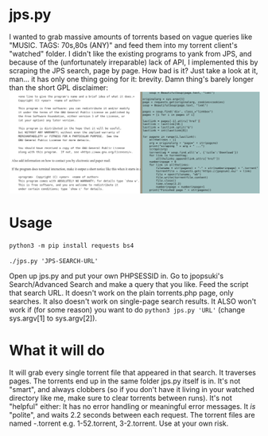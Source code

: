 # jps.py
I wanted to grab massive amounts of torrents based on vague queries like "MUSIC. TAGS: 70s,80s (ANY)" and feed them into my torrent client's "watched" folder. I didn't like the existing programs to yank from JPS, and because of the (unfortunately irreparable) lack of API, I implemented this by scraping the JPS search, page by page.
How bad is it? Just take a look at it, man... it has only one thing going for it: brevity. Damn thing's barely longer than the short GPL disclaimer:
![yes-i-program-in-mousepad-fight-me](https://github.com/rudluff/jps.py/blob/master/yes-i-program-in-mousepad-fight-me.png)
# Usage
```python3 -m pip install requests bs4```

```./jps.py 'JPS-SEARCH-URL'```

Open up jps.py and put your own PHPSESSID in. Go to jpopsuki's Search/Advanced Search and make a query that you like. Feed the script that search URL.
It doesn't work on the plain torrents.php page, only searches. It also doesn't work on single-page search results. It ALSO won't work if (for some reason) you want to do ```python3 jps.py 'URL'``` (change sys.argv[1] to sys.argv[2]).

# What it will do
It will grab every single torrent file that appeared in that search. It traverses pages. The torrents end up in the same folder jps.py itself is in.
It's not "smart", and always clobbers (so if you don't have it living in your watched directory like me, make sure to clear torrents between runs). It's not "helpful" either: It has no error handling or meaningful error messages.
It *is* "polite", and waits 2.2 seconds between each request.
The torrent files are named <pagenumber>-<torrentnumberwithinpage>.torrent e.g. 1-52.torrent, 3-2.torrent.
Use at your own risk.
